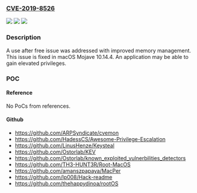 ### [CVE-2019-8526](https://cve.mitre.org/cgi-bin/cvename.cgi?name=CVE-2019-8526)
![](https://img.shields.io/static/v1?label=Product&message=macOS&color=blue)
![](https://img.shields.io/static/v1?label=Version&message=%3C%20macOS%20Mojave%2010.14.4%20&color=brighgreen)
![](https://img.shields.io/static/v1?label=Vulnerability&message=An%20application%20may%20be%20able%20to%20gain%20elevated%20privileges&color=brighgreen)

### Description

A use after free issue was addressed with improved memory management. This issue is fixed in macOS Mojave 10.14.4. An application may be able to gain elevated privileges.

### POC

#### Reference
No PoCs from references.

#### Github
- https://github.com/ARPSyndicate/cvemon
- https://github.com/HadessCS/Awesome-Privilege-Escalation
- https://github.com/LinusHenze/Keysteal
- https://github.com/Ostorlab/KEV
- https://github.com/Ostorlab/known_exploited_vulnerbilities_detectors
- https://github.com/TH3-HUNT3R/Root-MacOS
- https://github.com/amanszpapaya/MacPer
- https://github.com/lp008/Hack-readme
- https://github.com/thehappydinoa/rootOS

